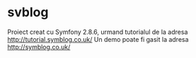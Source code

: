 svblog
======

Proiect creat cu Symfony 2.8.6, urmand tutorialul de la adresa http://tutorial.symblog.co.uk/
Un demo poate fi gasit la adresa http://symblog.co.uk/
